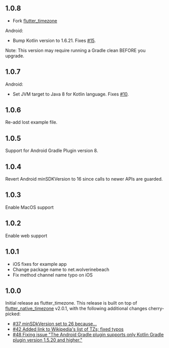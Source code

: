 ## 1.0.8

- Fork [flutter_timezone](https://github.com/tjarvstrand/flutter_timezone)

Android:
 - Bump Kotlin version to 1.6.21. Fixes [#15](https://github.com/tjarvstrand/flutter_timezone/issues/15).

Note: This version may require running a Gradle clean BEFORE you upgrade.

## 1.0.7

Android:
- Set JVM target to Java 8 for Kotlin language. Fixes [#10](https://github.com/tjarvstrand/flutter_timezone/issues/10).

## 1.0.6

Re-add lost example file.

## 1.0.5

Support for Android Gradle Plugin version 8.

## 1.0.4

Revert Android minSDKVersion to 16 since calls to newer APIs are guarded.

## 1.0.3

Enable MacOS support

## 1.0.2

Enable web support

## 1.0.1

* iOS fixes for example app
* Change package name to net.wolverinebeach
* Fix method channel name typo on iOS

## 1.0.0

Initial release as flutter_timezone. This release is built on top of 
[flutter_native_timezone](https://github.com/pinkfish/flutter_native_timezone) v2.0.1, with the 
following additional changes cherry-picked:
* [#37 minSDkVersion set to 26 because...](https://github.com/pinkfish/flutter_native_timezone/pull/37)
* [#42 Added link to Wikipedia's list of TZs; fixed typos](https://github.com/pinkfish/flutter_native_timezone/pull/42)
* [#48 Fixing issue "The Android Gradle plugin supports only Kotlin Gradle plugin version 1.5.20 and higher."](https://github.com/pinkfish/flutter_native_timezone/pull/48)
